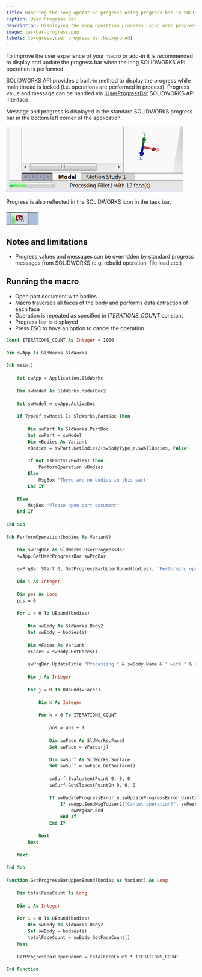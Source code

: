 ```yaml
---
title: Handling the long operation progress using progress bar in SOLIDWORKS API
caption: User Progress Bar
description: Displaying the long operation progress using user progress bar in SOLIDWORKS API
image: taskbar-progress.png
labels: [progress,user progress bar,background]
---
```

To improve the user experience of your macro or add-in it is recommended to display and update the progress bar when the long SOLIDWORKS API operation is performed.

SOLIDWORKS API provides a built-in method to display the progress while main thread is locked (i.e. operations are performed in process). Progress value and message can be handled via [IUserProgressBar](https://help.solidworks.com/2017/English/api/sldworksapi/SolidWorks.Interop.sldworks~SolidWorks.Interop.sldworks.IUserProgressBar.html) SOLIDWORKS API interface.

Message and progress is displayed in the standard SOLIDWORKS progress bar in the bottom left corner of the application.

![Progress and message displayed in the progress bar](user-progress-bar.png)

Progress is also reflected in the SOLIDWORKS icon in the task bar.

![Progress is displayed in the SOLIDWORKS icon in the task bar](taskbar-progress.png)

## Notes and limitations

* Progress values and messages can be overridden by standard progress messages from SOLIDWORKS (e.g. rebuild operation, file load etc.)

## Running the macro

* Open part document with bodies
* Macro traverses all faces of the body and performs data extraction of each face
* Operation is repeated as specified in *ITERATIONS_COUNT* constant
* Progress bar is displayed
* Press ESC to have an option to cancel the operation

~~~ vb
Const ITERATIONS_COUNT As Integer = 1000

Dim swApp As SldWorks.SldWorks

Sub main()

    Set swApp = Application.SldWorks
    
    Dim swModel As SldWorks.ModelDoc2
    
    Set swModel = swApp.ActiveDoc
    
    If TypeOf swModel Is SldWorks.PartDoc Then
        
        Dim swPart As SldWorks.PartDoc
        Set swPart = swModel
        Dim vBodies As Variant
        vBodies = swPart.GetBodies2(swBodyType_e.swAllBodies, False)
            
        If Not IsEmpty(vBodies) Then
            PerformOperation vBodies
        Else
            MsgBox "There are no bodies in this part"
        End If
            
    Else
        MsgBox "Please open part document"
    End If
    
End Sub

Sub PerformOperation(bodies As Variant)
    
    Dim swPrgBar As SldWorks.UserProgressBar
    swApp.GetUserProgressBar swPrgBar
    
    swPrgBar.Start 0, GetProgressBarUpperBound(bodies), "Performing operations on faces"
    
    Dim i As Integer
    
    Dim pos As Long
    pos = 0
    
    For i = 0 To UBound(bodies)
        
        Dim swBody As SldWorks.Body2
        Set swBody = bodies(i)
        
        Dim vFaces As Variant
        vFaces = swBody.GetFaces()
        
        swPrgBar.UpdateTitle "Processing " & swBody.Name & " with " & UBound(vFaces) + 1 & " face(s)"
        
        Dim j As Integer
        
        For j = 0 To UBound(vFaces)
            
            Dim k As Integer
            
            For k = 0 To ITERATIONS_COUNT
                
                pos = pos + 1
                
                Dim swFace As SldWorks.Face2
                Set swFace = vFaces(j)
                
                Dim swSurf As SldWorks.Surface
                Set swSurf = swFace.GetSurface()
                    
                swSurf.EvaluateAtPoint 0, 0, 0
                swSurf.GetClosestPointOn 0, 0, 0
                
                If swUpdateProgressError_e.swUpdateProgressError_UserCancel = swPrgBar.UpdateProgress(pos) Then
                    If swApp.SendMsgToUser2("Cancel operation?", swMessageBoxIcon_e.swMbWarning, swMessageBoxBtn_e.swMbYesNo) = swMessageBoxResult_e.swMbHitYes Then
                        swPrgBar.End
                    End If
                End If
                
            Next
        Next
        
    Next
    
End Sub

Function GetProgressBarUpperBound(bodies As Variant) As Long
    
    Dim totalFaceCount As Long
    
    Dim i As Integer
    
    For i = 0 To UBound(bodies)
        Dim swBody As SldWorks.Body2
        Set swBody = bodies(i)
        totalFaceCount = swBody.GetFaceCount()
    Next
    
    GetProgressBarUpperBound = totalFaceCount * ITERATIONS_COUNT
    
End Function
~~~


